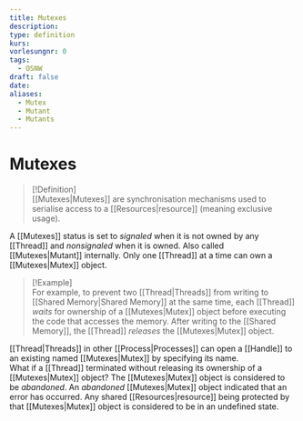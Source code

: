 ```yaml
---
title: Mutexes
description: 
type: definition
kurs: 
vorlesungnr: 0
tags:
  - OSNW
draft: false
date: 
aliases:
  - Mutex
  - Mutant
  - Mutants
---
```


# Mutexes

> [!Definition]  
> [[Mutexes|Mutexes]] are synchronisation mechanisms used to serialise access to a [[Resources|resource]] (meaning exclusive usage).
>  

A [[Mutexes]] status is set to *signaled* when it is not owned by any [[Thread]] and *nonsignaled* when it is owned. Also called [[Mutexes|Mutant]] internally. Only one [[Thread]] at a time can own a [[Mutexes|Mutex]] object.

> [!Example]  
> For example, to prevent two [[Thread|Threads]] from writing to [[Shared Memory|Shared Memory]] at the same time, each [[Thread]] *waits* for ownership of a [[Mutexes|Mutex]] object before executing the code that accesses the memory. After writing to the [[Shared Memory]], the [[Thread]] *releases* the [[Mutexes|Mutex]] object. 
 
[[Thread|Threads]] in other [[Process|Processes]] can open a [[Handle]] to an existing named [[Mutexes|Mutex]] by specifying its name.  
What if a [[Thread]] terminated without releasing its ownership of a [[Mutexes|Mutex]] object? The [[Mutexes|Mutex]] object is considered to be *abandoned*. An *abandoned* [[Mutexes|Mutex]] object indicated that an error has occurred. Any shared [[Resources|resource]] being protected by that [[Mutexes|Mutex]] object is considered to be in an undefined state.